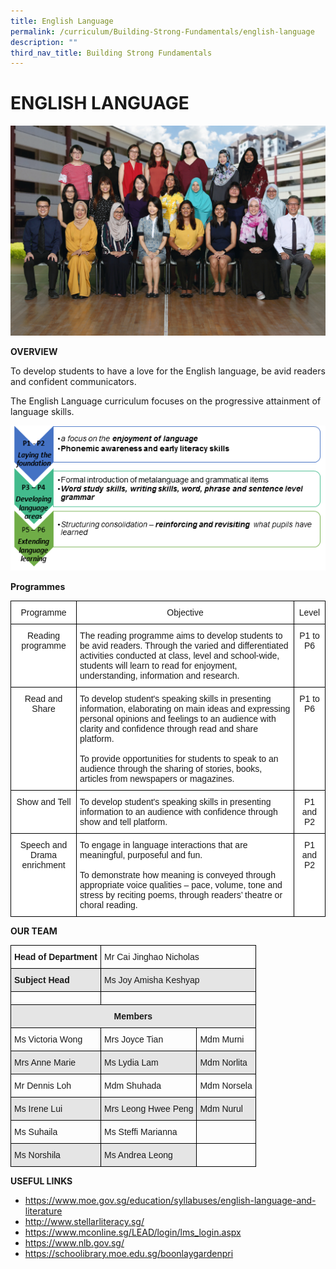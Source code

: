 ```yaml
---
title: English Language
permalink: /curriculum/Building-Strong-Fundamentals/english-language
description: ""
third_nav_title: Building Strong Fundamentals
---
```

# ENGLISH LANGUAGE
![](/images/English%20Formal.jpg)

**OVERVIEW**

To develop students to have a love for the English language, be avid readers and confident communicators.

The English Language curriculum focuses on the progressive attainment of language skills.

![](/images/english_overview2.png)

**Programmes**

<style type="text/css">
.tg  {border-collapse:collapse;border-spacing:0;}
.tg td{border-color:black;border-style:solid;border-width:1px;font-family:Arial, sans-serif;font-size:14px;
  overflow:hidden;padding:10px 5px;word-break:normal;}
.tg th{border-color:black;border-style:solid;border-width:1px;font-family:Arial, sans-serif;font-size:14px;
  font-weight:normal;overflow:hidden;padding:10px 5px;word-break:normal;}
.tg .tg-7yig{background-color:#FFF;text-align:center;vertical-align:top}
.tg .tg-ktyi{background-color:#FFF;text-align:left;vertical-align:top}
</style>
<table class="tg">
<thead>
  <tr>
    <th class="tg-7yig">Programme</th>
    <th class="tg-7yig">Objective</th>
    <th class="tg-7yig">Level</th>
  </tr>
</thead>
<tbody>
  <tr>
    <td class="tg-7yig">Reading programme<br></td>
    <td class="tg-ktyi">The reading programme aims to develop students to be avid readers. Through the varied and differentiated activities conducted at class, level and school-wide, students will learn to read for enjoyment, understanding, information and research.<br></td>
    <td class="tg-7yig">P1 to P6</td>
  </tr>
  <tr>
    <td class="tg-7yig">Read and Share<br></td>
    <td class="tg-ktyi">To develop student's speaking skills in presenting information, elaborating on main ideas and expressing personal opinions and feelings to an audience with clarity and confidence through read and share platform.<br><br>To provide opportunities for students to speak to an audience through the sharing of stories, books, articles from newspapers or magazines.<br></td>
    <td class="tg-7yig">P1 to P6</td>
  </tr>
  <tr>
    <td class="tg-7yig">Show and Tell<br></td>
    <td class="tg-ktyi">To develop student's speaking skills in presenting information to an audience with confidence through show and tell platform.<br></td>
    <td class="tg-7yig">P1 and P2</td>
  </tr>
  <tr>
    <td class="tg-7yig">Speech and Drama enrichment<br></td>
    <td class="tg-ktyi">To engage in language interactions that are meaningful, purposeful and fun.<br><br>To demonstrate how meaning is conveyed through appropriate voice qualities – pace, volume, tone and stress by reciting poems, through readers’ theatre or choral reading.<br></td>
    <td class="tg-7yig">P1 and P2</td>
  </tr>
</tbody>
</table>

**OUR TEAM**

<style type="text/css">
.tg  {border-collapse:collapse;border-spacing:0;}
.tg td{border-color:black;border-style:solid;border-width:1px;font-family:Arial, sans-serif;font-size:14px;
  overflow:hidden;padding:10px 5px;word-break:normal;}
.tg th{border-color:black;border-style:solid;border-width:1px;font-family:Arial, sans-serif;font-size:14px;
  font-weight:normal;overflow:hidden;padding:10px 5px;word-break:normal;}
.tg .tg-cly1{text-align:left;vertical-align:middle}
.tg .tg-1wig{font-weight:bold;text-align:left;vertical-align:top}
.tg .tg-mdf1{background-color:#E5E5E5;font-weight:bold;text-align:left;vertical-align:top}
.tg .tg-faf8{background-color:#E5E5E5;text-align:left;vertical-align:middle}
.tg .tg-0lax{text-align:left;vertical-align:top}
.tg .tg-u7p7{background-color:#E5E5E5;font-weight:bold;text-align:center;vertical-align:top}
</style>
<table class="tg">
<thead>
  <tr>
    <th class="tg-1wig">Head of Department</th>
    <th class="tg-cly1" colspan="2"> Mr Cai Jinghao Nicholas </th>
  </tr>
</thead>
<tbody>
  <tr>
    <td class="tg-mdf1">Subject Head </td>
    <td class="tg-faf8" colspan="2"> Ms Joy Amisha Keshyap</td>
  </tr>
  <tr>
    <td class="tg-0lax"></td>
    <td class="tg-0lax" colspan="2"></td>
  </tr>
  <tr>
    <td class="tg-u7p7" colspan="3">Members</td>
  </tr>
  <tr>
    <td class="tg-cly1">Ms Victoria Wong<br></td>
    <td class="tg-cly1">Mrs Joyce Tian</td>
    <td class="tg-cly1">Mdm Murni       </td>
  </tr>
  <tr>
    <td class="tg-faf8">Mrs Anne Marie</td>
    <td class="tg-faf8">Ms Lydia Lam<br></td>
    <td class="tg-faf8">Mdm Norlita</td>
  </tr>
  <tr>
    <td class="tg-cly1">Mr Dennis Loh</td>
    <td class="tg-cly1">Mdm Shuhada<br></td>
    <td class="tg-cly1">Mdm Norsela</td>
  </tr>
  <tr>
    <td class="tg-faf8">Ms Irene Lui<br></td>
    <td class="tg-faf8">Mrs Leong Hwee Peng</td>
    <td class="tg-faf8">Mdm Nurul</td>
  </tr>
  <tr>
    <td class="tg-cly1">Ms Suhaila<br></td>
    <td class="tg-cly1">Ms Steffi Marianna</td>
    <td class="tg-cly1"></td>
  </tr>
  <tr>
    <td class="tg-faf8">Ms Norshila</td>
    <td class="tg-faf8">Ms Andrea Leong</td>
    <td class="tg-0lax"></td>
  </tr>
</tbody>
</table>

**USEFUL LINKS**

* https://www.moe.gov.sg/education/syllabuses/english-language-and-literature 
* http://www.stellarliteracy.sg/ 
* https://www.mconline.sg/LEAD/login/lms_login.aspx 
* https://www.nlb.gov.sg/ 
* https://schoolibrary.moe.edu.sg/boonlaygardenpri